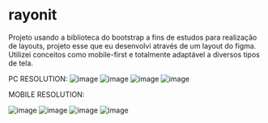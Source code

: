 # rayonit


Projeto usando a biblioteca do bootstrap a fins de estudos para realização de layouts,
projeto esse que eu desenvolvi através de um layout do figma. Utilizei conceitos como mobile-first e totalmente adaptável a diversos
tipos de tela.


PC RESOLUTION:
![image](https://user-images.githubusercontent.com/61715137/224713087-843a1fb6-3b0c-4a94-8aec-a1d189259768.png)
![image](https://user-images.githubusercontent.com/61715137/224713429-f6952199-611d-4462-8b9d-8478ad767e4c.png)
![image](https://user-images.githubusercontent.com/61715137/224713933-80bf6411-a8d3-477f-8f2c-966e1b3c7af4.png)
![image](https://user-images.githubusercontent.com/61715137/224713980-0df3bf35-8a7f-4eab-aae8-f12a7b9e942f.png)

MOBILE RESOLUTION:

![image](https://user-images.githubusercontent.com/61715137/224714232-5bee1fef-3706-4701-94b6-d265ecf651b6.png)
![image](https://user-images.githubusercontent.com/61715137/224714263-a384e1a4-fcf0-4ea8-b28f-55cedda0bc35.png)
![image](https://user-images.githubusercontent.com/61715137/224714294-d932be3a-19ca-4758-ad73-676d4e64265b.png)
![image](https://user-images.githubusercontent.com/61715137/224714367-142fd7d2-a23c-4d44-a790-119542b82084.png)

